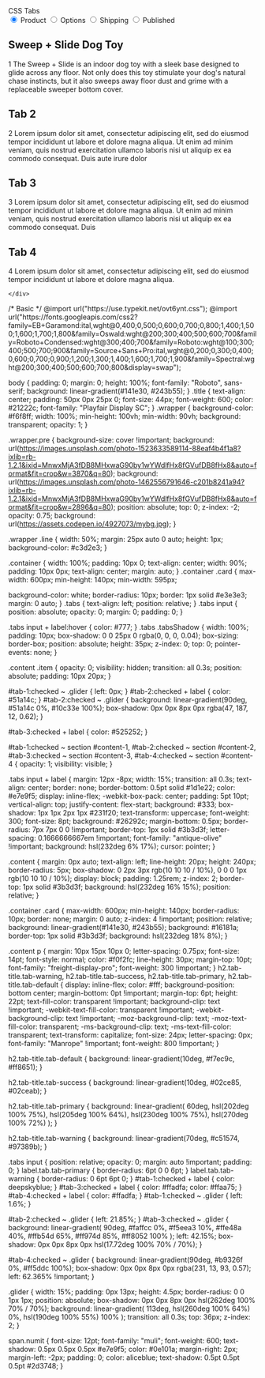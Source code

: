 
<div class = "wrapper pre">
  
</div>
<div class="wrapper">
  <div class="title">
    CSS Tabs
    <div class="line"></div>
  </div>
  <div class="container">
    <div class="card tabs">
      <input id="tab-1" type="radio" class="tab tab-selector" checked="checked" name="tab" />
      <label for="tab-1" class="tab tab-primary">Product</label>
      <input id="tab-2" type="radio" class="tab tab-selector" name="tab" />
      <label for="tab-2" class="tab tab-success">Options</label>
      <input id="tab-3" type="radio" class="tab tab-selector" name="tab" />
      <label for="tab-3" class="tab tab-default">Shipping</label>
      <input id="tab-4" type="radio" class="tab tab-selector" name="tab" />
      <label for="tab-4" class="tab tab-warning">Published</label>
      <div class="tabsShadow"></div>
      <div class="glider"></div>
      <section class="content">
        <div class="item" id="content-1">
          <h2 class="tab-title tab-primary">Sweep + Slide Dog Toy</h2>
          <p>
            <span class = "numit">1</span> The Sweep + Slide is an indoor dog toy with a sleek base designed to glide across any floor. Not only does this toy stimulate your dog's natural chase instincts, but it also sweeps away floor dust and grime with a replaceable sweeper bottom cover.
          </p>
        </div>
        <div class="item" id="content-2">
          <h2 class="tab-title tab-success">Tab 2</h2>
          <p>
            <span class = "numit">2</span> Lorem ipsum dolor sit amet, consectetur adipiscing elit, sed do eiusmod tempor incididunt ut labore et dolore magna aliqua. Ut enim ad minim veniam, quis nostrud exercitation ullamco laboris nisi ut aliquip ex ea commodo consequat. Duis aute irure dolor </p>
        </div>
        <div class="item" id="content-3">
          <h2 class="tab-title tab-default">Tab 3</h2>
          <p>
            <span class = "numit">3</span> Lorem ipsum dolor sit amet, consectetur adipiscing elit, sed do eiusmod tempor incididunt ut labore et dolore magna aliqua. Ut enim ad minim veniam, quis nostrud exercitation ullamco laboris nisi ut aliquip ex ea commodo consequat. Duis </p>
        </div>
        <div class="item" id="content-4">
          <h2 class="tab-title tab-warning">Tab 4</h2>
          <p>
            <span class = "numit">4</span> Lorem ipsum dolor sit amet, consectetur adipiscing elit, sed do eiusmod tempor incididunt ut labore et dolore magna aliqua. </p>
        </div>
      </section>

    </div>
  </div>
</div>
/* Basic */
@import url("https://use.typekit.net/ovt6ynt.css");
@import url("https://fonts.googleapis.com/css2?family=EB+Garamond:ital,wght@0,400;0,500;0,600;0,700;0,800;1,400;1,500;1,600;1,700;1,800&family=Oswald:wght@200;300;400;500;600;700&family=Roboto+Condensed:wght@300;400;700&family=Roboto:wght@100;300;400;500;700;900&family=Source+Sans+Pro:ital,wght@0,200;0,300;0,400;0,600;0,700;0,900;1,200;1,300;1,400;1,600;1,700;1,900&family=Spectral:wght@200;300;400;500;600;700;800&display=swap");

body {
  padding: 0;
  margin: 0;
  height: 100%;
  font-family: "Roboto", sans-serif;
  background: linear-gradient(#141e30, #243b55);
}
.title {
  text-align: center;
  padding: 50px 0px 25px 0;
  font-size: 44px;
  font-weight: 600;
  color: #21222c;
  font-family: "Playfair Display SC";
}
.wrapper {
  background-color: #f6f8ff;
  width: 100%;
  min-height: 100vh;
  min-width: 90vh;
  background: transparent;
  opacity: 1;
}

.wrapper.pre {
  background-size: cover !important;
  background: url(https://images.unsplash.com/photo-1523633589114-88eaf4b4f1a8?ixlib=rb-1.2.1&ixid=MnwxMjA3fDB8MHxwaG90by1wYWdlfHx8fGVufDB8fHx8&auto=format&fit=crop&w=3870&q=80);
  background: url(https://images.unsplash.com/photo-1462556791646-c201b8241a94?ixlib=rb-1.2.1&ixid=MnwxMjA3fDB8MHxwaG90by1wYWdlfHx8fGVufDB8fHx8&auto=format&fit=crop&w=2896&q=80);
  position: absolute;
  top: 0;
  z-index: -2;
  opacity: 0.75;
  background: url(https://assets.codepen.io/4927073/mybg.jpg);
}

.wrapper .line {
  width: 50%;
  margin: 25px auto 0 auto;
  height: 1px;
  background-color: #c3d2e3;
}

.container {
  width: 100%;
  padding: 10px 0;
  text-align: center;
  width: 90%;
  padding: 10px 0px;
  text-align: center;
  margin: auto;
}
.container .card {
  max-width: 600px;
  min-height: 140px;
  min-width: 595px;

  background-color: white;
  border-radius: 10px;
  border: 1px solid #e3e3e3;
  margin: 0 auto;
}
.tabs {
  text-align: left;
  position: relative;
}
.tabs input {
  position: absolute;
  opacity: 0;
  margin: 0;
  padding: 0;
}

.tabs input + label:hover {
  color: #777;
}
.tabs .tabsShadow {
  width: 100%;
  padding: 10px;
  box-shadow: 0 0 25px 0 rgba(0, 0, 0, 0.04);
  box-sizing: border-box;
  position: absolute;
  height: 35px;
  z-index: 0;
  top: 0;
  pointer-events: none;
}

.content .item {
  opacity: 0;
  visibility: hidden;
  transition: all 0.3s;
  position: absolute;
  padding: 10px 20px;
}

#tab-1:checked ~ .glider {
  left: 0px;
}
#tab-2:checked + label {
  color: #51a14c;
}
#tab-2:checked ~ .glider {
  background: linear-gradient(90deg, #51a14c 0%, #10c33e 100%);
  box-shadow: 0px 0px 8px 0px rgba(47, 187, 12, 0.62);
}

#tab-3:checked + label {
  color: #525252;
}

#tab-1:checked ~ section #content-1,
#tab-2:checked ~ section #content-2,
#tab-3:checked ~ section #content-3,
#tab-4:checked ~ section #content-4 {
  opacity: 1;
  visibility: visible;
}

.tabs input + label {
  margin: 12px -8px;
  width: 15%;
  transition: all 0.3s;
  text-align: center;
  border: none;
  border-bottom: 0.5pt solid #1d1e22;
  color: #e7e9f5;
  display: inline-flex;
  -webkit-box-pack: center;
  padding: 5pt 10pt;
  vertical-align: top;
  justify-content: flex-start;
  background: #333;
  box-shadow: 1px 1px 2px 1px #231f20;
  text-transform: uppercase;
  font-weight: 300;
  font-size: 8pt;
  background: #26292c;
  margin-bottom: 0.5px;
  border-radius: 7px 7px 0 0 !important;
  border-top: 1px solid #3b3d3f;
  letter-spacing: 0.1666666667em !important;
  font-family: "antique-olive" !important;
  background: hsl(232deg 6% 17%);
  cursor: pointer;
}

.content {
  margin: 0px auto;
  text-align: left;
  line-height: 20px;
  height: 240px;
  border-radius: 5px;
  box-shadow: 0 2px 3px rgb(10 10 10 / 10%), 0 0 0 1px rgb(10 10 10 / 10%);
  display: block;
  padding: 1.25rem;
  z-index: 2;
  border-top: 1px solid #3b3d3f;
  background: hsl(232deg 16% 15%);
  position: relative;
}

.container .card {
  max-width: 600px;
  min-height: 140px;
  border-radius: 10px;
  border: none;
  margin: 0 auto;
  z-index: 4 !important;
  position: relative;
  background: linear-gradient(#141e30, #243b55);
  background: #16181a;
  border-top: 1px solid #3b3d3f;
  background: hsl(232deg 18% 8%);
}

.content p {
  margin: 10px 15px 10px 0;
  letter-spacing: 0.75px;
  font-size: 14pt;
  font-style: normal;
  color: #f0f2fc;
  line-height: 30px;
  margin-top: 10pt;
  font-family: "freight-display-pro";
  font-weight: 300 !important;
}
h2.tab-title.tab-warning,
h2.tab-title.tab-success,
h2.tab-title.tab-primary,
h2.tab-title.tab-default {
  display: inline-flex;
  color: #fff;
  background-position: bottom center;
  margin-bottom: 0pt !important;
  margin-top: 6pt;
  height: 22pt;
  text-fill-color: transparent !important;
  background-clip: text !important;
  -webkit-text-fill-color: transparent !important;
  -webkit-background-clip: text !important;
  -moz-background-clip: text;
  -moz-text-fill-color: transparent;
  -ms-background-clip: text;
  -ms-text-fill-color: transparent;
  text-transform: capitalize;
  font-size: 24px;
  letter-spacing: 0px;
  font-family: "Manrope" !important;
  font-weight: 800 !important;
}

h2.tab-title.tab-default {
  background: linear-gradient(10deg, #f7ec9c, #ff8651);
}

h2.tab-title.tab-success {
  background: linear-gradient(10deg, #02ce85, #02ceab);
}

h2.tab-title.tab-primary {
  background: linear-gradient(
    60deg,
    hsl(202deg 100% 75%),
    hsl(205deg 100% 64%),
    hsl(230deg 100% 75%),
    hsl(270deg 100% 72%)
  );
}

h2.tab-title.tab-warning {
  background: linear-gradient(70deg, #c51574, #97389b);
}

.tabs input {
  position: relative;
  opacity: 0;
  margin: auto !important;
  padding: 0;
}
label.tab.tab-primary {
  border-radius: 6pt 0 0 6pt;
}
label.tab.tab-warning {
  border-radius: 0 6pt 6pt 0;
}
#tab-1:checked + label {
  color: deepskyblue;
}
#tab-3:checked + label {
  color: #ffadfa;
  color: #ffaa75;
}
#tab-4:checked + label {
  color: #ffadfa;
}
#tab-1:checked ~ .glider {
  left: 1.6%;
}

#tab-2:checked ~ .glider {
  left: 21.85%;
}
#tab-3:checked ~ .glider {
  background: linear-gradient(
    90deg,
    #faffcc 0%,
    #f5eea3 10%,
    #ffe48a 40%,
    #ffb54d 65%,
    #ff974d 85%,
    #ff8052 100%
  );
  left: 42.15%;
  box-shadow: 0px 0px 8px 0px hsl(17.72deg 100% 70% / 70%);
}

#tab-4:checked ~ .glider {
  background: linear-gradient(90deg, #b9326f 0%, #ff5ddc 100%);
  box-shadow: 0px 0px 8px 0px rgba(231, 13, 93, 0.57);
  left: 62.365% !important;
}

.glider {
  width: 15%;
  padding: 0px 13px;
  height: 4.5px;
  border-radius: 0 0 1px 1px;
  position: absolute;
  box-shadow: 0px 0px 8px 0px hsl(262deg 100% 70% / 70%);
  background: linear-gradient(
    113deg,
    hsl(260deg 100% 64%) 0%,
    hsl(190deg 100% 55%) 100%
  );
  transition: all 0.3s;
  top: 36px;
  z-index: 2;
}

span.numit {
  font-size: 12pt;
  font-family: "muli";
  font-weight: 600;
  text-shadow: 0.5px 0.5px 0.5px #e7e9f5;
  color: #0e101a;
  margin-right: 2px;
  margin-left: -2px;
  padding: 0;
  color: aliceblue;
  text-shadow: 0.5pt 0.5pt 0.5pt #2d3748;
}
